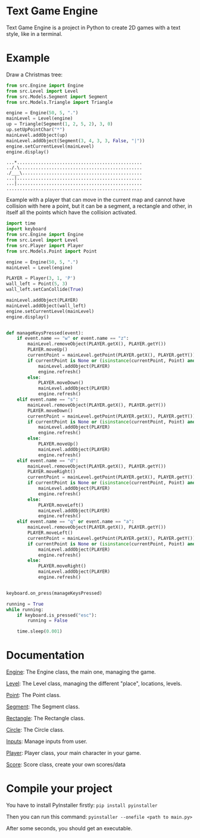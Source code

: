 # Text Game Engine

Text Game Engine is a project in Python to create 2D games with a text style, like in a terminal.

# Example

Draw a Christmas tree:

```python
from src.Engine import Engine
from src.Level import Level
from src.Models.Segment import Segment
from src.Models.Triangle import Triangle

engine = Engine(50, 5, ".")
mainLevel = Level(engine)
up = Triangle(Segment(1, 2, 5, 2), 3, 0)
up.setUpPointChar("*")
mainLevel.addObject(up)
mainLevel.addObject(Segment(3, 4, 3, 3, False, "|"))
engine.setCurrentLevel(mainLevel)
engine.display()
```
```
...*...............................................
../.\..............................................
./___\.............................................
...|...............................................
...|...............................................
...................................................
```

Example with a player that can move in the current map and
cannot have collision with here a point, but it can be a segment, a rectangle and other, in itself all the points which have the collision activated. 
```python 
import time
import keyboard
from src.Engine import Engine
from src.Level import Level
from src.Player import Player
from src.Models.Point import Point

engine = Engine(50, 5, ".")
mainLevel = Level(engine)

PLAYER = Player(3, 1, 'P')
wall_left = Point(5, 3)
wall_left.setCanCollide(True)

mainLevel.addObject(PLAYER)
mainLevel.addObject(wall_left)
engine.setCurrentLevel(mainLevel)
engine.display()


def manageKeysPressed(event):
    if event.name == "w" or event.name == "z":
        mainLevel.removeObject(PLAYER.getX(), PLAYER.getY())
        PLAYER.moveUp()
        currentPoint = mainLevel.getPoint(PLAYER.getX(), PLAYER.getY())
        if currentPoint is None or (isinstance(currentPoint, Point) and not currentPoint.canCollide()):
            mainLevel.addObject(PLAYER)
            engine.refresh()
        else:
            PLAYER.moveDown()
            mainLevel.addObject(PLAYER)
            engine.refresh()
    elif event.name == "s":
        mainLevel.removeObject(PLAYER.getX(), PLAYER.getY())
        PLAYER.moveDown()
        currentPoint = mainLevel.getPoint(PLAYER.getX(), PLAYER.getY())
        if currentPoint is None or (isinstance(currentPoint, Point) and not currentPoint.canCollide()):
            mainLevel.addObject(PLAYER)
            engine.refresh()
        else:
            PLAYER.moveUp()
            mainLevel.addObject(PLAYER)
            engine.refresh()
    elif event.name == "d":
        mainLevel.removeObject(PLAYER.getX(), PLAYER.getY())
        PLAYER.moveRight()
        currentPoint = mainLevel.getPoint(PLAYER.getX(), PLAYER.getY())
        if currentPoint is None or (isinstance(currentPoint, Point) and not currentPoint.canCollide()):
            mainLevel.addObject(PLAYER)
            engine.refresh()
        else:
            PLAYER.moveLeft()
            mainLevel.addObject(PLAYER)
            engine.refresh()
    elif event.name == "q" or event.name == "a":
        mainLevel.removeObject(PLAYER.getX(), PLAYER.getY())
        PLAYER.moveLeft()
        currentPoint = mainLevel.getPoint(PLAYER.getX(), PLAYER.getY())
        if currentPoint is None or (isinstance(currentPoint, Point) and not currentPoint.canCollide()):
            mainLevel.addObject(PLAYER)
            engine.refresh()
        else:
            PLAYER.moveRight()
            mainLevel.addObject(PLAYER)
            engine.refresh()


keyboard.on_press(manageKeysPressed)

running = True
while running:
    if keyboard.is_pressed("esc"):
        running = False

    time.sleep(0.001)
```

# Documentation

[Engine](doc/Engine.md): The Engine class, the main one, managing the game.

[Level](doc/Level.md): The Level class, managing the different "place", locations, levels.

[Point](doc/Point.md): The Point class.

[Segment](doc/Segment.md): The Segment class.

[Rectangle](doc/Rectangle.md): The Rectangle class.

[Circle](doc/Circle.md): The Circle class.

[Inputs](doc/Circle.md): Manage inputs from user.

[Player](doc/Circle.md): Player class, your main character in your game.

[Score](doc/Score.md): Score class, create your own scores/data

# Compile your project

You have to install PyInstaller firstly: `pip install pyinstaller`

Then you can run this command: `pyinstaller --onefile <path to main.py>`

After some seconds, you should get an executable.